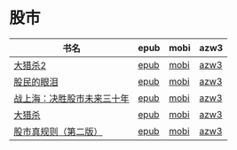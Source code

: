 # 股市

| 书名 | epub | mobi | azw3 |
| --- | --- | --- | --- |
| [大猎杀2](http://ct.dalanmei.com/f/31084289-571815057-3c885f) | [epub](http://ct.dalanmei.com/f/31084289-571815057-3c885f) | [mobi](http://ct.dalanmei.com/f/31084289-571544801-a7e4a1) | [azw3](http://ct.dalanmei.com/f/31084289-572016886-3789df) |
| [股民的眼泪](http://ct.dalanmei.com/f/31084289-571916440-4765e5) | [epub](http://ct.dalanmei.com/f/31084289-571916440-4765e5) | [mobi](http://ct.dalanmei.com/f/31084289-571558166-2ec27e) | [azw3](http://ct.dalanmei.com/f/31084289-572074788-a8484a) |
| [战上海：决胜股市未来三十年](None) | [epub](None) | [mobi](None) | [azw3](None) |
| [大猎杀](http://ct.dalanmei.com/f/31084289-571787607-d58dac) | [epub](http://ct.dalanmei.com/f/31084289-571787607-d58dac) | [mobi](http://ct.dalanmei.com/f/31084289-571454326-a131a2) | [azw3](http://ct.dalanmei.com/f/31084289-571887898-7dc4b1) |
| [股市真规则（第二版）](http://ct.dalanmei.com/f/31084289-571788793-c4e87c) | [epub](http://ct.dalanmei.com/f/31084289-571788793-c4e87c) | [mobi](http://ct.dalanmei.com/f/31084289-571456502-427ef2) | [azw3](http://ct.dalanmei.com/f/31084289-571893132-2a6b99) |
